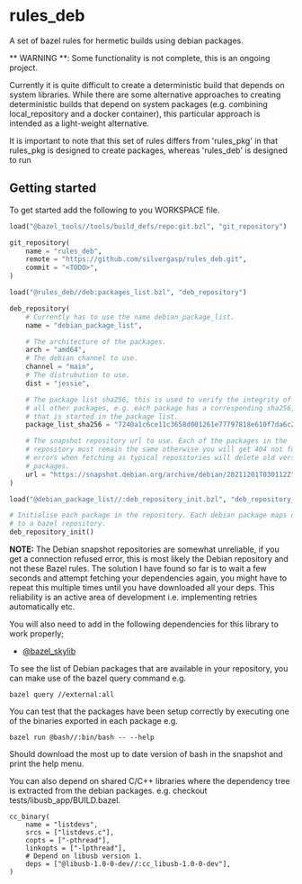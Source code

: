 # rules_deb
A set of bazel rules for hermetic builds using debian packages.

** WARNING **: Some functionality is not complete, this is an ongoing project.

Currently it is quite difficult to create a deterministic build that depends 
on system libraries. While there are some alternative approaches to creating
deterministic builds that depend on system packages (e.g. combining local_repository and a docker container), this particular approach is
intended as a light-weight alternative. 

It is important to note that this set of rules differs from 'rules_pkg' in that
rules_pkg is designed to create packages, whereas 'rules_deb' is designed
to run 

## Getting started
To get started add the following to you WORKSPACE file. 
``` py
load("@bazel_tools//tools/build_defs/repo:git.bzl", "git_repository")

git_repository(
    name = "rules_deb",
    remote = "https://github.com/silvergasp/rules_deb.git",
    commit = "<TODO>",
)

load("@rules_deb//deb:packages_list.bzl", "deb_repository")

deb_repository(
    # Currently has to use the name debian_package_list.
    name = "debian_package_list",

    # The architecture of the packages.
    arch = "amd64",
    # The debian channel to use.
    channel = "main",
    # The distrubution to use.
    dist = "jessie",

    # The package list sha256, this is used to verify the integrity of
    # all other packages, e.g. each package has a corresponding sha256,
    # that is started in the package list.
    package_list_sha256 = "7240a1c6ce11c3658d001261e77797818e610f7da6c2fb1f98a24fdbf4e8d84c",

    # The snapshot repository url to use. Each of the packages in the
    # repository must remain the same otherwise you will get 404 not found
    # errors when fetching as typical repositories will delete old versions of
    # packages.
    url = "https://snapshot.debian.org/archive/debian/20211201T030112Z",
)

load("@debian_package_list//:deb_repository_init.bzl", "deb_repository_init")

# Initialise each package in the repository. Each debian package maps directly
# to a bazel repository.
deb_repository_init()
```

**NOTE:** The Debian snapshot repositories are somewhat unreliable, if you get a
connection refused error, this is most likely the Debian repository and not 
these Bazel rules. The solution I have found so far is to wait a few seconds and
attempt fetching your dependencies again, you might have to repeat this multiple
times until you have downloaded all your deps. This reliability is an active 
area of development i.e. implementing retries automatically etc.

You will also need to add in the following dependencies for this library to
work properly; 
- [@bazel_skylib](https://github.com/bazelbuild/bazel-skylib)

To see the list of Debian packages that are available in your repository, you can make use of the bazel query command e.g. 
```
bazel query //external:all
```

You can test that the packages have been setup correctly by executing one of the
binaries exported in each package e.g.
```
bazel run @bash//:bin/bash -- --help
```

Should download the most up to date version of bash in the snapshot and print
the help menu.

You can also depend on shared C/C++ libraries where the dependency tree is 
extracted from the debian packages. e.g. checkout tests/libusb_app/BUILD.bazel.
```
cc_binary(
    name = "listdevs",
    srcs = ["listdevs.c"],
    copts = ["-pthread"],
    linkopts = ["-lpthread"],
    # Depend on libusb version 1.
    deps = ["@libusb-1.0-0-dev//:cc_libusb-1.0-0-dev"],
)
```

